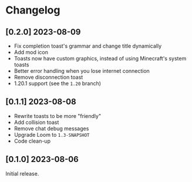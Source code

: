# Changelog
## [0.2.0] 2023-08-09
- Fix completion toast's grammar and change title dynamically
- Add mod icon
- Toasts now have custom graphics, instead of using Minecraft's system toasts
- Better error handling when you lose internet connection
- Remove disconnection toast
- 1.20.1 support (see the `1.20` branch)
## [0.1.1] 2023-08-08
- Rewrite toasts to be more "friendly"
- Add collision toast
- Remove chat debug messages
- Upgrade Loom to `1.3-SNAPSHOT`
- Code clean-up
## [0.1.0] 2023-08-06
Initial release.
